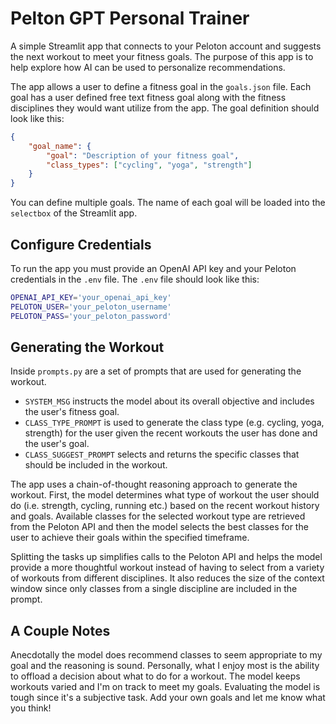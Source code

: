 # Pelton GPT Personal Trainer

A simple Streamlit app that connects to your Peloton account and suggests the next workout to meet your fitness goals. The purpose of this app is to help explore how AI can be used to personalize recommendations.

The app allows a user to define a fitness goal in the `goals.json` file. Each goal has a user defined free text fitness goal along with the fitness disciplines they would want utilize from the app. The goal definition should look like this:

```json
{
    "goal_name": {
        "goal": "Description of your fitness goal",
        "class_types": ["cycling", "yoga", "strength"]
    }
}
```

You can define multiple goals. The name of each goal will be loaded into the `selectbox` of the Streamlit app.

## Configure Credentials

To run the app you must provide an OpenAI API key and your Peloton credentials in the `.env` file. The `.env` file should look like this:

```bash
OPENAI_API_KEY='your_openai_api_key'
PELOTON_USER='your_peloton_username'
PELOTON_PASS='your_peloton_password'
```

## Generating the Workout

Inside `prompts.py` are a set of prompts that are used for generating the workout. 

- `SYSTEM_MSG` instructs the model about its overall objective and includes the user's fitness goal.
- `CLASS_TYPE_PROMPT` is used to generate the class type (e.g. cycling, yoga, strength) for the user given the recent workouts the user has done and the user's goal.
- `CLASS_SUGGEST_PROMPT` selects and returns the specific classes that should be included in the workout.

The app uses a chain-of-thought reasoning approach to generate the workout. First, the model determines what type of workout the user should do (i.e. strength, cycling, running etc.) based on the recent workout history and goals. Available classes for the selected workout type are retrieved from the Peloton API and then the model selects the best classes for the user to achieve their goals within the specified timeframe.

Splitting the tasks up simplifies calls to the Peloton API and helps the model provide a more thoughtful workout instead of having to select from a variety of workouts from different disciplines. It also reduces the size of the context window since only classes from a single discipline are included in the prompt.

## A Couple Notes

Anecdotally the model does recommend classes to seem appropriate to my goal and the reasoning is sound. Personally, what I enjoy most is the ability to offload a decision about what to do for a workout. The model keeps workouts varied and I'm on track to meet my goals. Evaluating the model is tough since it's a subjective task. Add your own goals and let me know what you think!
